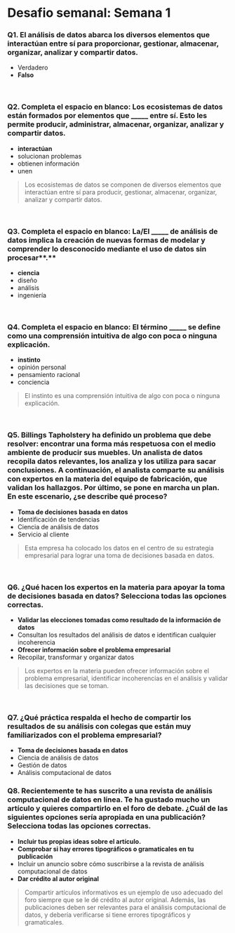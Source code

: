 # Desafio semanal: Semana 1

### Q1. El análisis de datos abarca los diversos elementos que interactúan entre sí para proporcionar, gestionar, almacenar, organizar, analizar y compartir datos.

- Verdadero
- **Falso**

&nbsp;

### Q2. Completa el espacio en blanco: Los ecosistemas de datos están formados por elementos que _____ entre sí. Esto les permite producir, administrar, almacenar, organizar, analizar y compartir datos.

- **interactúan**
- solucionan problemas
- obtienen información
- unen
> Los ecosistemas de datos se componen de diversos elementos que interactúan entre sí para producir, gestionar, almacenar, organizar, analizar y compartir datos.

&nbsp;

### Q3. Completa el espacio en blanco: La/El _____ de análisis de datos implica la creación de nuevas formas de modelar y comprender lo desconocido mediante el uso de datos sin procesar**.**

- **ciencia**
- diseño
- análisis
- ingeniería

&nbsp;

### Q4. Completa el espacio en blanco: El término _____ se define como una comprensión intuitiva de algo con poca o ninguna explicación.

- **instinto**
- opinión personal
- pensamiento racional
- conciencia
> El instinto es una comprensión intuitiva de algo con poca o ninguna explicación.

&nbsp;

### Q5. Billings Tapholstery ha definido un problema que debe resolver: encontrar una forma más respetuosa con el medio ambiente de producir sus muebles. Un analista de datos recopila datos relevantes, los analiza y los utiliza para sacar conclusiones. A continuación, el analista comparte su análisis con expertos en la materia del equipo de fabricación, que validan los hallazgos. Por último, se pone en marcha un plan. En este escenario, ¿se describe qué proceso?

- **Toma de decisiones basada en datos**
- Identificación de tendencias
- Ciencia de análisis de datos
- Servicio al cliente
> Esta empresa ha colocado los datos en el centro de su estrategia empresarial para lograr una toma de decisiones basada en datos.

&nbsp;

### Q6. ¿Qué hacen los expertos en la materia para apoyar la toma de decisiones basada en datos? Selecciona todas las opciones correctas.

- **Validar las elecciones tomadas como resultado de la información de datos**
- Consultan los resultados del análisis de datos e identifican cualquier incoherencia
- **Ofrecer información sobre el problema empresarial**
- Recopilar, transformar y organizar datos
> Los expertos en la materia pueden ofrecer información sobre el problema empresarial, identificar incoherencias en el análisis y validar las decisiones que se toman.

&nbsp;

### Q7. ¿Qué práctica respalda el hecho de compartir los resultados de su análisis con colegas que están muy familiarizados con el problema empresarial?

- **Toma de decisiones basada en datos**
- Ciencia de análisis de datos
- Gestión de datos
- Análisis computacional de datos


### Q8. Recientemente te has suscrito a una revista de análisis computacional de datos en línea. Te ha gustado mucho un artículo y quieres compartirlo en el foro de debate. ¿Cuál de las siguientes opciones sería apropiada en una publicación? Selecciona todas las opciones correctas.

- **Incluir tus propias ideas sobre el artículo.**
- **Comprobar si hay errores tipográficos o gramaticales en tu publicación**
- Incluir un anuncio sobre cómo suscribirse a la revista de análisis computacional de datos
- **Dar crédito al autor original**
> Compartir artículos informativos es un ejemplo de uso adecuado del foro siempre que se le dé crédito al autor original. Además, las publicaciones deben ser relevantes para el análisis computacional de datos, y debería verificarse si tiene errores tipográficos y gramaticales.